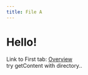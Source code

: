 ```yaml
---
title: File A
---
```


# Hello!

Link to First tab: [Overview](../overview)  
try getContent with directory..